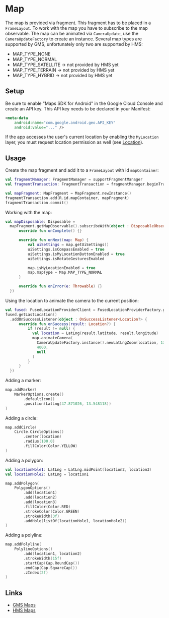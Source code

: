 # Map

The map is provided via fragment. This fragment has to be placed in a `FrameLayout`. To work with the map you have to subscribe to the map observable. The map can be animated via `CameraUpdate`, use the `CameraUpdateFactory` to create an instance. Several map types are supported by GMS, unfortunately only two are supported by HMS:  
- MAP_TYPE_NONE
- MAP_TYPE_NORMAL
- MAP_TYPE_SATELLITE -> not provided by HMS yet
- MAP_TYPE_TERRAIN   -> not provided by HMS yet
- MAP_TYPE_HYBRID    -> not provided by HMS yet

## Setup
Be sure to enable "Maps SDK for Android" in the Google Cloud Console and create an API key. This API key needs to be declared in your Manifest:
```xml
<meta-data
    android:name="com.google.android.geo.API_KEY"
    android:value="..." />
```

If the app accesses the user's current location by enabling the `MyLocation` layer, you must request location permission as well (see [Location](./location.md)).

## Usage

Create the map fragment and add it to a `FrameLayout` with id `mapContainer`:
```kotlin
val fragmentManager: FragmentManager = supportFragmentManager
val fragmentTransaction: FragmentTransaction = fragmentManager.beginTransaction()

val mapFragment: MapFragment = MapFragment.newInstance()
fragmentTransaction.add(R.id.mapContainer, mapFragment)
fragmentTransaction.commit()
```

Working with the map:
```kotlin
val mapDisposable: Disposable =
  mapFragment.getMapObservable().subscribeWith(object : DisposableObserver<Map>() {
      override fun onComplete() {}

      override fun onNext(map: Map) {
          val uiSettings = map.getUiSettings()
          uiSettings.isCompassEnabled = true
          uiSettings.isMyLocationButtonEnabled = true
          uiSettings.isRotateGesturesEnabled

          map.isMyLocationEnabled = true
          map.mapType = Map.MAP_TYPE_NORMAL
      }

      override fun onError(e: Throwable) {}
  })
```

Using the location to animate the camera to the current position:
```kotlin
val fused: FusedLocationProviderClient = FusedLocationProviderFactory.getFusedLocationProviderClient(this)
fused.getLastLocation()
  .addOnSuccessListener(object : OnSuccessListener<Location?> {
      override fun onSuccess(result: Location?) {
          if (result != null) {
            val location = LatLng(result.latitude, result.longitude)
            map.animateCamera(
              CameraUpdateFactory.instance().newLatLngZoom(location, 13f),
              4000,
              null
            )
          }
      }
  })
```

Adding a marker:
```kotlin
map.addMarker(
    MarkerOptions.create()
        .defaultIcon()
        .position(LatLng(47.871026, 13.548118))
)
```

Adding a circle:
```kotlin
map.addCircle(
    Circle.CircleOptions()
        .center(location)
        .radius(100.0)
        .fillColor(Color.YELLOW)
)
```

Adding a polygon:
```kotlin
val locationHole1: LatLng = LatLng.midPoint(location2, location3)
val locationHole2: LatLng = location1

map.addPolygon(
    PolygonOptions()
        .add(location1)
        .add(location2)
        .add(location3)
        .fillColor(Color.RED)
        .strokeColor(Color.GREEN)
        .strokeWidth(3f)
        .addHole(listOf(locationHole1, locationHole2))
)
```

Adding a polyline:
```kotlin
map.addPolyline(
    PolylineOptions()
        .add(location1, location2)
        .strokeWidth(15f)
        .startCap(Cap.RoundCap())
        .endCap(Cap.SquareCap())
        .zIndex(2f)
)
```

## Links
- [GMS Maps](https://developers.google.com/maps/documentation/android-sdk/overview)
- [HMS Maps](https://developer.huawei.com/consumer/en/hms/huawei-MapKit)